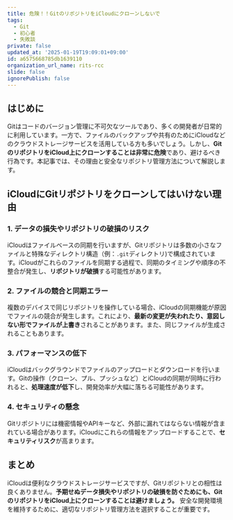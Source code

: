 ```yaml
---
title: 危険！！GitのリポジトリをiCloudにクローンしないで
tags:
  - Git
  - 初心者
  - 失敗談
private: false
updated_at: '2025-01-19T19:09:01+09:00'
id: a6575668785db1639110
organization_url_name: rits-rcc
slide: false
ignorePublish: false
---
```

## はじめに

Gitはコードのバージョン管理に不可欠なツールであり、多くの開発者が日常的に利用しています。一方で、ファイルのバックアップや共有のためにiCloudなどのクラウドストレージサービスを活用している方も多いでしょう。しかし、**GitのリポジトリをiCloud上にクローンすることは非常に危険**であり、避けるべき行為です。本記事では、その理由と安全なリポジトリ管理方法について解説します。

## iCloudにGitリポジトリをクローンしてはいけない理由

### 1. データの損失やリポジトリの破損のリスク
iCloudはファイルベースの同期を行いますが、Gitリポジトリは多数の小さなファイルと特殊なディレクトリ構造（例：`.git`ディレクトリ)で構成されています。iCloudがこれらのファイルを同期する過程で、同期のタイミングや順序の不整合が発生し、**リポジトリが破損**する可能性があります。

### 2. ファイルの競合と同期エラー

複数のデバイスで同じリポジトリを操作している場合、iCloudの同期機能が原因でファイルの競合が発生します。これにより、**最新の変更が失われたり、意図しない形でファイルが上書き**されることがあります。また、同じファイルが生成されることもあります。

### 3. パフォーマンスの低下

iCloudはバックグラウンドでファイルのアップロードとダウンロードを行います。Gitの操作（クローン、プル、プッシュなど）とiCloudの同期が同時に行われると、**処理速度が低下**し、開発効率が大幅に落ちる可能性があります。

### 4. セキュリティの懸念

Gitリポジトリには機密情報やAPIキーなど、外部に漏れてはならない情報が含まれている場合があります。iCloudにこれらの情報をアップロードすることで、**セキュリティリスク**が高まります。

## まとめ

iCloudは便利なクラウドストレージサービスですが、Gitリポジトリとの相性は良くありません。**予期せぬデータ損失やリポジトリの破損を防ぐためにも、GitのリポジトリをiCloud上にクローンすることは避けましょう。** 安全な開発環境を維持するために、適切なリポジトリ管理方法を選択することが重要です。
